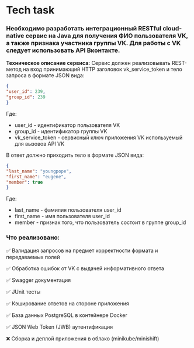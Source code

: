 # Tech task

### Необходимо разработать интеграционный RESTful cloud-native сервис на Java для получения ФИО пользователя VK, а также признака участника группы VK. Для работы с VK следует использовать API Вконтакте.

**Техническое описание сервиса:** Сервис должен реализовывать REST-метод на вход принимающий HTTP заголовок vk_service_token и тело запроса в формате JSON вида:

```json
{
"user_id": 239,
"group_id": 239
}
```

Где:
* user_id - идентификатор пользователя VK
* group_id - идентификатор группы VK
* vk_service_token - сервисный ключ приложения VK используемый для вызовов API VK

В ответ должно приходить тело в формате JSON вида:

```json
{
"last_name": "youngpope",
"first_name": "eugene",
"member": true
}
```

Где:
* last_name - фамилия пользователя user_id
* first_name - имя пользователя user_id
* member - признак того, что пользователь состоит в группе group_id

### Что реализовано: ### 

:white_check_mark: Валидация запросов на предмет корректности формата и передаваемых полей 

:white_check_mark: Обработка ошибок от VK с выдачей информативного ответа

:white_check_mark: Swagger документация 

:white_check_mark: JUnit тесты 

:white_check_mark: Кэширование ответов на стороне приложения 

:white_check_mark: База данных PostgreSQL в контейнере Docker 

:white_check_mark: JSON Web Token (JWB) аутентификация 

:x: Сборка и деплой приложения в облако (minikube/minishift)
